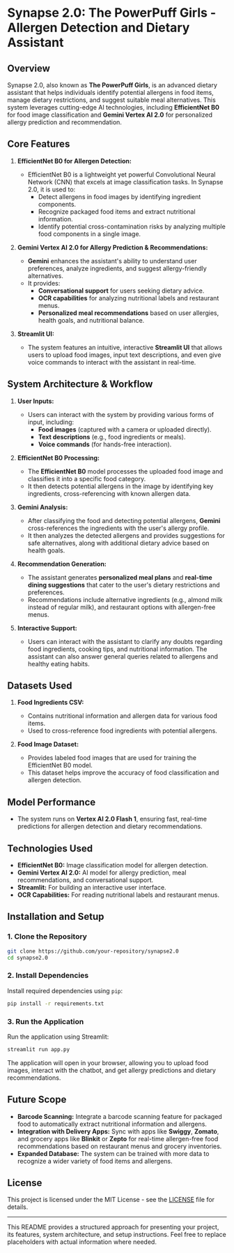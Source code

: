 # **Synapse 2.0: The PowerPuff Girls - Allergen Detection and Dietary Assistant**

## **Overview**
Synapse 2.0, also known as **The PowerPuff Girls**, is an advanced dietary assistant that helps individuals identify potential allergens in food items, manage dietary restrictions, and suggest suitable meal alternatives. This system leverages cutting-edge AI technologies, including **EfficientNet B0** for food image classification and **Gemini Vertex AI 2.0** for personalized allergy prediction and recommendation.

## **Core Features**
1. **EfficientNet B0 for Allergen Detection:**
   - EfficientNet B0 is a lightweight yet powerful Convolutional Neural Network (CNN) that excels at image classification tasks. In Synapse 2.0, it is used to:
     - Detect allergens in food images by identifying ingredient components.
     - Recognize packaged food items and extract nutritional information.
     - Identify potential cross-contamination risks by analyzing multiple food components in a single image.
   
2. **Gemini Vertex AI 2.0 for Allergy Prediction & Recommendations:**
   - **Gemini** enhances the assistant's ability to understand user preferences, analyze ingredients, and suggest allergy-friendly alternatives.
   - It provides:
     - **Conversational support** for users seeking dietary advice.
     - **OCR capabilities** for analyzing nutritional labels and restaurant menus.
     - **Personalized meal recommendations** based on user allergies, health goals, and nutritional balance.

3. **Streamlit UI:**
   - The system features an intuitive, interactive **Streamlit UI** that allows users to upload food images, input text descriptions, and even give voice commands to interact with the assistant in real-time.

## **System Architecture & Workflow**

1. **User Inputs:**
   - Users can interact with the system by providing various forms of input, including:
     - **Food images** (captured with a camera or uploaded directly).
     - **Text descriptions** (e.g., food ingredients or meals).
     - **Voice commands** (for hands-free interaction).

2. **EfficientNet B0 Processing:**
   - The **EfficientNet B0** model processes the uploaded food image and classifies it into a specific food category.
   - It then detects potential allergens in the image by identifying key ingredients, cross-referencing with known allergen data.

3. **Gemini Analysis:**
   - After classifying the food and detecting potential allergens, **Gemini** cross-references the ingredients with the user's allergy profile.
   - It then analyzes the detected allergens and provides suggestions for safe alternatives, along with additional dietary advice based on health goals.

4. **Recommendation Generation:**
   - The assistant generates **personalized meal plans** and **real-time dining suggestions** that cater to the user's dietary restrictions and preferences.
   - Recommendations include alternative ingredients (e.g., almond milk instead of regular milk), and restaurant options with allergen-free menus.

5. **Interactive Support:**
   - Users can interact with the assistant to clarify any doubts regarding food ingredients, cooking tips, and nutritional information. The assistant can also answer general queries related to allergens and healthy eating habits.

## **Datasets Used**
1. **Food Ingredients CSV:**
   - Contains nutritional information and allergen data for various food items.
   - Used to cross-reference food ingredients with potential allergens.

2. **Food Image Dataset:**
   - Provides labeled food images that are used for training the EfficientNet B0 model.
   - This dataset helps improve the accuracy of food classification and allergen detection.

## **Model Performance**
- The system runs on **Vertex AI 2.0 Flash 1**, ensuring fast, real-time predictions for allergen detection and dietary recommendations.

## **Technologies Used**
- **EfficientNet B0:** Image classification model for allergen detection.
- **Gemini Vertex AI 2.0:** AI model for allergy prediction, meal recommendations, and conversational support.
- **Streamlit:** For building an interactive user interface.
- **OCR Capabilities:** For reading nutritional labels and restaurant menus.

## **Installation and Setup**

### **1. Clone the Repository**
```bash
git clone https://github.com/your-repository/synapse2.0
cd synapse2.0
```

### **2. Install Dependencies**
Install required dependencies using `pip`:

```bash
pip install -r requirements.txt
```

### **3. Run the Application**
Run the application using Streamlit:

```bash
streamlit run app.py
```

The application will open in your browser, allowing you to upload food images, interact with the chatbot, and get allergy predictions and dietary recommendations.

## **Future Scope**
- **Barcode Scanning:** Integrate a barcode scanning feature for packaged food to automatically extract nutritional information and allergens.
- **Integration with Delivery Apps:** Sync with apps like **Swiggy**, **Zomato**, and grocery apps like **Blinkit** or **Zepto** for real-time allergen-free food recommendations based on restaurant menus and grocery inventories.
- **Expanded Database:** The system can be trained with more data to recognize a wider variety of food items and allergens.


## **License**
This project is licensed under the MIT License - see the [LICENSE](LICENSE) file for details.

---

This README provides a structured approach for presenting your project, its features, system architecture, and setup instructions. Feel free to replace placeholders with actual information where needed.

